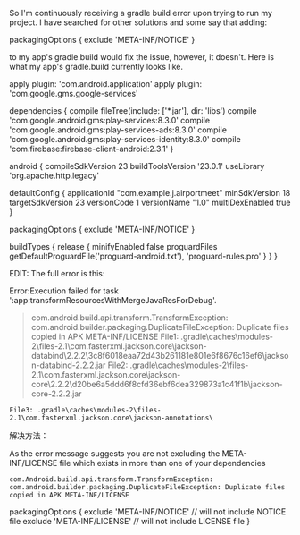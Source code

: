 So I'm continuously receiving a gradle build error upon trying to run my project. I have searched for other solutions and some say that adding:

packagingOptions {
    exclude 'META-INF/NOTICE'
}

to my app's gradle.build would fix the issue, however, it doesn't. Here is what my app's gradle.build currently looks like.

apply plugin: 'com.android.application'
apply plugin: 'com.google.gms.google-services'

dependencies {
    compile fileTree(include: ['*.jar'], dir: 'libs')
    compile 'com.google.android.gms:play-services:8.3.0'
    compile 'com.google.android.gms:play-services-ads:8.3.0'
    compile 'com.google.android.gms:play-services-identity:8.3.0'
    compile 'com.firebase:firebase-client-android:2.3.1'
}

android {
    compileSdkVersion 23
    buildToolsVersion '23.0.1'
    useLibrary 'org.apache.http.legacy'

defaultConfig {
    applicationId "com.example.j.airportmeet"
    minSdkVersion 18
    targetSdkVersion 23
    versionCode 1
    versionName "1.0"
    multiDexEnabled true
}

packagingOptions {
    exclude 'META-INF/NOTICE'
}

buildTypes {
    release {
        minifyEnabled false
        proguardFiles getDefaultProguardFile('proguard-android.txt'), 'proguard-rules.pro'
    }
  }
}

EDIT: The full error is this:

Error:Execution failed for task ':app:transformResourcesWithMergeJavaResForDebug'.
> com.android.build.api.transform.TransformException: com.android.builder.packaging.DuplicateFileException: Duplicate files copied in APK META-INF/LICENSE
    File1: .gradle\caches\modules-2\files-2.1\com.fasterxml.jackson.core\jackson-databind\2.2.2\3c8f6018eaa72d43b261181e801e6f8676c16ef6\jackson-databind-2.2.2.jar
    File2: .gradle\caches\modules-2\files-2.1\com.fasterxml.jackson.core\jackson-core\2.2.2\d20be6a5ddd6f8cfd36ebf6dea329873a1c41f1b\jackson-core-2.2.2.jar

    File3: .gradle\caches\modules-2\files-2.1\com.fasterxml.jackson.core\jackson-annotations\


解决方法：

As the error message suggests you are not excluding the META-INF/LICENSE file which exists in more than one of your dependencies

    com.Android.build.api.transform.TransformException: com.android.builder.packaging.DuplicateFileException: Duplicate files copied in APK META-INF/LICENSE

packagingOptions {
    exclude 'META-INF/NOTICE' // will not include NOTICE file
    exclude 'META-INF/LICENSE' // will not include LICENSE file
}
